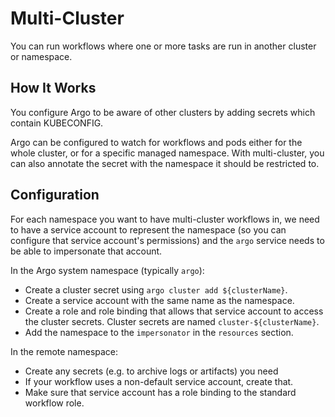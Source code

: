 # Multi-Cluster

You can run workflows where one or more tasks are run in another cluster or namespace.

## How It Works

You configure Argo to be aware of other clusters by adding secrets which contain KUBECONFIG.

Argo can be configured to watch for workflows and pods either for the whole cluster, or for a specific managed
namespace. With multi-cluster, you can also annotate the secret with the namespace it should be restricted to.

## Configuration

For each namespace you want to have multi-cluster workflows in, we need to have a service account to represent the
namespace (so you can configure that service account's permissions) and the `argo` service needs to be able to
impersonate that account.

In the Argo system namespace (typically `argo`):

* Create a cluster secret using `argo cluster add ${clusterName}`.
* Create a service account with the same name as the namespace.
* Create a role and role binding that allows that service account to access the cluster secrets. Cluster secrets are
  named `cluster-${clusterName}`.
* Add the namespace to the `impersonator` in the `resources` section.

In the remote namespace:

* Create any secrets (e.g. to archive logs or artifacts) you need
* If your workflow uses a non-default service account, create that.
* Make sure that service account has a role binding to the standard workflow role.